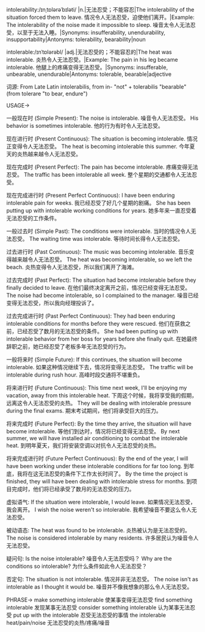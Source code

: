 intolerability:/ɪnˌtɒlərəˈbɪləti/ |n.|无法忍受；不能容忍|The intolerability of the situation forced them to leave. 情况令人无法忍受，迫使他们离开。|Example: The intolerability of the noise made it impossible to sleep. 噪音太令人无法忍受，以至于无法入睡。|Synonyms: insufferability, unendurability, insupportability|Antonyms: tolerability, bearability|noun

intolerable:/ɪnˈtɒlərəbl/ |adj.|无法忍受的；不能容忍的|The heat was intolerable. 炎热令人无法忍受。|Example: The pain in his leg became intolerable. 他腿上的疼痛变得无法忍受。|Synonyms: insufferable, unbearable, unendurable|Antonyms: tolerable, bearable|adjective

词源:
From Late Latin intolerabilis, from in- "not" + tolerabilis "bearable" (from tolerare "to bear, endure")

USAGE->

一般现在时 (Simple Present):
The noise is intolerable. 噪音令人无法忍受。
His behavior is sometimes intolerable. 他的行为有时令人无法忍受。

现在进行时 (Present Continuous):
The situation is becoming intolerable.  情况正变得令人无法忍受。
The heat is becoming intolerable this summer. 今年夏天的炎热越来越令人无法忍受。

现在完成时 (Present Perfect):
The pain has become intolerable. 疼痛变得无法忍受。
The traffic has been intolerable all week.  整个星期的交通都令人无法忍受。

现在完成进行时 (Present Perfect Continuous):
I have been enduring intolerable pain for weeks.  我已经忍受了好几个星期的剧痛。
She has been putting up with intolerable working conditions for years.  她多年来一直忍受着无法忍受的工作条件。

一般过去时 (Simple Past):
The conditions were intolerable. 当时的情况令人无法忍受。
The waiting time was intolerable.  等待时间长得令人无法忍受。

过去进行时 (Past Continuous):
The music was becoming intolerable. 音乐变得越来越令人无法忍受。
The heat was becoming intolerable, so we left the beach. 炎热变得令人无法忍受，所以我们离开了海滩。

过去完成时 (Past Perfect):
The situation had become intolerable before they finally decided to leave. 在他们最终决定离开之前，情况已经变得无法忍受。
The noise had become intolerable, so I complained to the manager. 噪音已经变得无法忍受，所以我向经理投诉了。

过去完成进行时 (Past Perfect Continuous):
They had been enduring intolerable conditions for months before they were rescued. 他们在获救之前，已经忍受了数月的无法忍受的条件。
She had been putting up with intolerable behavior from her boss for years before she finally quit. 在她最终辞职之前，她已经忍受了老板多年无法忍受的行为。


一般将来时 (Simple Future):
If this continues, the situation will become intolerable. 如果这种情况继续下去，情况将变得无法忍受。
The traffic will be intolerable during rush hour.  高峰时段交通将不堪重负。

将来进行时 (Future Continuous):
This time next week, I'll be enjoying my vacation, away from this intolerable heat.  下周这个时候，我将享受我的假期，远离这令人无法忍受的炎热。
They will be dealing with intolerable pressure during the final exams. 期末考试期间，他们将承受巨大的压力。


将来完成时 (Future Perfect):
By the time they arrive, the situation will have become intolerable. 等他们到达时，情况将已经变得无法忍受。
By next summer, we will have installed air conditioning to combat the intolerable heat. 到明年夏天，我们将安装空调以对抗令人无法忍受的炎热。


将来完成进行时 (Future Perfect Continuous):
By the end of the year, I will have been working under these intolerable conditions for far too long. 到年底，我将在这无法忍受的条件下工作太长时间了。
By the time the project is finished, they will have been dealing with intolerable stress for months. 到项目完成时，他们将已经承受了数月的无法忍受的压力。


虚拟语气:
If the situation were intolerable, I would leave. 如果情况无法忍受，我会离开。
I wish the noise weren't so intolerable. 我希望噪音不要这么令人无法忍受。

被动语态:
The heat was found to be intolerable. 炎热被认为是无法忍受的。
The noise is considered intolerable by many residents.  许多居民认为噪音令人无法忍受。


疑问句:
Is the noise intolerable? 噪音令人无法忍受吗？
Why are the conditions so intolerable? 为什么条件如此令人无法忍受？

否定句:
The situation is not intolerable. 情况并非无法忍受。
The noise isn't as intolerable as I thought it would be.  噪音并不像我想象的那么令人无法忍受。


PHRASE->
make something intolerable 使某事变得无法忍受
find something intolerable  发现某事无法忍受
consider something intolerable 认为某事无法忍受
put up with the intolerable 忍受无法忍受的事情
the intolerable heat/pain/noise  无法忍受的炎热/疼痛/噪音
